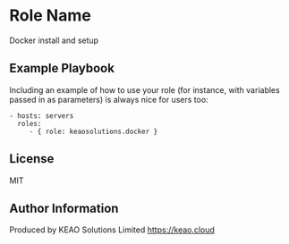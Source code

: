 Role Name
=========

Docker install and setup

Example Playbook
----------------

Including an example of how to use your role (for instance, with variables passed in as parameters) is always nice for users too:

    - hosts: servers
      roles:
         - { role: keaosolutions.docker }

License
-------

MIT

Author Information
------------------

Produced by KEAO Solutions Limited https://keao.cloud
